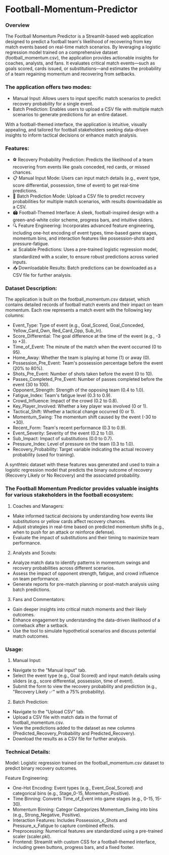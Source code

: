 # Football-Momentum-Predictor

### Overview

The Football Momentum Predictor is a Streamlit-based web application designed to predict a football team's likelihood of recovering from key match events based on real-time match scenarios. By leveraging a logistic regression model trained on a comprehensive dataset (football_momentum.csv), the application provides actionable insights for coaches, analysts, and fans. It evaluates critical match events—such as goals scored, cards issued, or substitutions—and estimates the probability of a team regaining momentum and recovering from setbacks.

### The application offers two modes:

- Manual Input: Allows users to input specific match scenarios to predict recovery probability for a single event.
- Batch Prediction: Enables users to upload a CSV file with multiple match scenarios to generate predictions for an entire dataset.

With a football-themed interface, the application is intuitive, visually appealing, and tailored for football stakeholders seeking data-driven insights to inform tactical decisions or enhance match analysis.

### Features:
- ⚽ Recovery Probability Prediction: Predicts the likelihood of a team recovering from events like goals conceded, red cards, or missed chances.
- 📋 Manual Input Mode: Users can input match details (e.g., event type, score differential, possession, time of event) to get real-time predictions.
- 📂 Batch Prediction Mode: Upload a CSV file to predict recovery probabilities for multiple match scenarios, with results downloadable as a CSV.
- 🏟️ Football-Themed Interface: A sleek, football-inspired design with a green-and-white color scheme, progress bars, and intuitive sliders.
- 🔍 Feature Engineering: Incorporates advanced feature engineering, including one-hot encoding of event types, time-based game stages, momentum bins, and interaction features like possession-shots and pressure-fatigue.
- 📊 Scalable Predictions: Uses a pre-trained logistic regression model, standardized with a scaler, to ensure robust predictions across varied inputs.
- 📥 Downloadable Results: Batch predictions can be downloaded as a CSV file for further analysis.

### Dataset Description:

The application is built on the football_momentum.csv dataset, which contains detailed records of football match events and their impact on team momentum. Each row represents a match event with the following key columns:

- Event_Type: Type of event (e.g., Goal_Scored, Goal_Conceded, Yellow_Card_Own, Red_Card_Opp, Sub_In).
- Score_Differential: The goal difference at the time of the event (e.g., -3 to +3).
- Time_of_Event: The minute of the match when the event occurred (0 to 95).
- Home_Away: Whether the team is playing at home (1) or away (0).
- Possession_Pre_Event: Team's possession percentage before the event (20% to 80%).
- Shots_Pre_Event: Number of shots taken before the event (0 to 10).
- Passes_Completed_Pre_Event: Number of passes completed before the event (30 to 100).
- Opponent_Strength: Strength of the opposing team (0.4 to 1.0).
- Fatigue_Index: Team's fatigue level (0.3 to 0.9).
- Crowd_Influence: Impact of the crowd (0.2 to 0.8).
- Key_Player_Involved: Whether a key player was involved (0 or 1).
- Tactical_Shift: Whether a tactical change occurred (0 or 1).
- Momentum_Swing: The momentum shift caused by the event (-30 to +30).
- Recent_Form: Team's recent performance (0.3 to 0.9).
- Event_Severity: Severity of the event (0.2 to 1.0).
- Sub_Impact: Impact of substitutions (0.0 to 0.7).
- Pressure_Index: Level of pressure on the team (0.3 to 1.0).
- Recovery_Probability: Target variable indicating the actual recovery probability (used for training).

A synthteic dataset with these features was generated and used to train a logistic regression model that predicts the binary outcome of recovery (Recovery Likely or No Recovery) and the associated probability.


### The Football Momentum Predictor provides valuable insights for various stakeholders in the football ecosystem:

1. Coaches and Managers:
- Make informed tactical decisions by understanding how events like substitutions or yellow cards affect recovery chances.
- Adjust strategies in real-time based on predicted momentum shifts (e.g., when to push for an attack or reinforce defense).
- Evaluate the impact of substitutions and their timing to maximize team performance.

2. Analysts and Scouts:
- Analyze match data to identify patterns in momentum swings and recovery probabilities across different scenarios.
- Assess the impact of opponent strength, fatigue, and crowd influence on team performance.
- Generate reports for pre-match planning or post-match analysis using batch predictions.

3. Fans and Commentators:
- Gain deeper insights into critical match moments and their likely outcomes.
- Enhance engagement by understanding the data-driven likelihood of a comeback after a setback.
- Use the tool to simulate hypothetical scenarios and discuss potential match outcomes.

### Usage:

1. Manual Input:
- Navigate to the "Manual Input" tab.
- Select the event type (e.g., Goal Scored) and input match details using sliders (e.g., score differential, possession, time of event).
- Submit the form to view the recovery probability and prediction (e.g., "Recovery Likely ✅" with a 75% probability).

2. Batch Prediction:
- Navigate to the "Upload CSV" tab.
- Upload a CSV file with match data in the format of football_momentum.csv.
- View the predictions added to the dataset as new columns (Predicted_Recovery_Probability and Predicted_Recovery).
- Download the results as a CSV file for further analysis.

### Technical Details:

Model: Logistic regression trained on the football_momentum.csv dataset to predict binary recovery outcomes.

Feature Engineering:
- One-Hot Encoding: Event types (e.g., Event_Goal_Scored) and categorical bins (e.g., Stage_0-15, Momentum_Positive).
- Time Binning: Converts Time_of_Event into game stages (e.g., 0-15, 15-30).
- Momentum Binning: Categor Categorizes Momentum_Swing into bins (e.g., Strong_Negative, Positive).
- Interaction Features: Includes Possession_x_Shots and Pressure_x_Fatigue to capture combined effects.
- Preprocessing: Numerical features are standardized using a pre-trained scaler (scaler.pkl).
- Frontend: Streamlit with custom CSS for a football-themed interface, including green buttons, progress bars, and a fixed footer.


